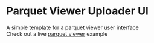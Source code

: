 # Parquet Viewer Uploader UI
A simple template for a parquet viewer user interface<br/>
Check out a live [parquet viewer](https://drawingdata.io/tools/parquet-viewer) example
